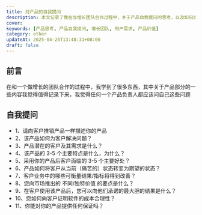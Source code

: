 ```yaml
---
title: 对产品的自我提问
description: 本文记录了我在与增长团队合作过程中，关于产品自我提问的思考，以及如何成为更合格的产品负责人。
cover:
keywords: [产品思考, 产品自我提问, 增长团队, 用户需求, 产品价值]
category: other
updateAt: 2025-04-26T13:48:31+08:00
draft: false
---
```


## 前言

在和一个做增长的团队合作的过程中，我学到了很多东西，其中关于产品部分的一些内容我觉得值得记录下来，我觉得任何一个产品负责人都应该问自己这些问题

## 自我提问

- 1、请向客户推销产品一样描述你的产品
- 2、该产品如何为客户解决问题？
- 3、产品潜在的客户及其需求是什么？
- 4、该产品的 3-5 个主要特点是什么，为什么？
- 5、采用你的产品后客户面临的 3-5 个主要好处？
- 6、产品如何将客户从当前（痛苦的）状态转变为期望的状态？
- 7、客户业务中的哪些可衡量结果/指标将得到改善？
- 8、您向市场推出的 不同/独特价值 的要点是什么？
- 9、在客户使用该产品后，您可以向他们承诺的最大胆的结果是什么？
- 10、您如何向客户证明软件的成本合理性？
- 11、你能对你的产品提供任何保证吗？
